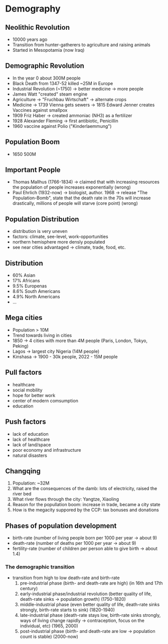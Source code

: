 # Demography

## Neolithic Revolution

- 10000 years ago
- Transition from hunter-gatherers to agriculture and raising animals
- Started in Mesopotamia (now Iraq)  


## Demographic Revolution

- In the year 0 about 300M people
- Black Death from 1347-52 killed ~25M in Europe
- Industrial Revolution (~1750) -> better medicine -> more people 
- James Watt "created" steam engine
- Agriculture -> "Fruchbau Wirtschaft" -> alternate crops 
- Medicine -> 1739 Vienna gets sewers -> 1815 Edward Jenner creates Vaccines against smallpox 
- 1909 Friz Haber -> created ammoniac (NH3) as a fertilizer
- 1928 Alexander Fleming -> first antibiotic, Penicillin 
- 1960 vaccine against Polio ("Kinderlaemmung")

## Population Boom

- 1650 500M

## Important People

- Thomas Mallhus (1766-1834) -> claimed that with increasing resources the population of 
  people increases exponentially (wrong)
- Paul Ehrlich (1932-now) -> biologist, author. 1968 -> release "The Population-Bomb", 
  state that the death rate in the 70s will increase drastically, millions of people will starve (core point) (wrong)

## Population Distribution

- distribution is very uneven
- factors: climate, see-level, work-opportunities
- northern hemisphere more densly populated
- see near cities advantaged -> climate, trade, food, etc.

## Distribution

- 60% Asian
- 17% Africans
- 9.5% Europenas
- 8.6% South Americans
- 4.9% North Americans
- ...

## Mega cities

- Population > 10M
- Trend towards living in cities 
- 1850 -> 4 cities with more than 4M people (Paris, London, Tokyo, Peking)
- Lagos -> largest city Nigeria (14M people)
- Kinshasa -> 1900 - 30k people, 2022 - 15M people

## Pull factors 

- healthcare
- social mobility
- hope for better work
- center of modern comsumption
- education

## Push factors  

- lack of education
- lack of healthcare
- lack of land/space
- poor economy and infrastructure
- natural disasters 

## Changqing

1. Population: ~32M
2. What are the consequences of the damb: lots of electricity, raised the river bed
3. What river flows through the city: Yangtze, Xiaoling
4. Reason for the popullation boom: increase in trade, became a city state 
5. How is the megacity suppored by the CCP: tax bonuses and donations

## Phases of population development

- birth-rate (number of living people born per 1000 per year -> about 9)
- death-rate (number of deaths per 1000 per year -> about 9)
- fertility-rate (number of children per person able to give birth -> about 1.4)

### The demographic transition

- transition from high to low death-rate and birth-rate
    1. pre-industrial phase (birth- and death-rate are high) (in 16th and 17th century)
    2. early-industrial phase/industrial revolution (better quality of life, death-rate sinks -> population growth) (1750-1820) 
    3. middle-industrial phase (even better quality of life, death-rate sinks strongly, birth-rate starts to sink)  (1820-1940)
    4. late-industrial phase (death-rate stays low, birth-rate sinks strongly, ways of living change rapidly -> contraception, focus on the individual, etc) (1965, 2000)
    5. post-industrial phase (birth- and death-rate are low -> population count is stable) (2000-now)
